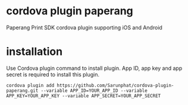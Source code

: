 # cordova plugin paperang
Paperang Print SDK cordova plugin supporting iOS and Android

# installation
Use Cordova plugin command to install plugin. App ID, app key and app secret is required to install this plugin.

`cordova plugin add https://github.com/Sarunphat/cordova-plugin-paperang.git --variable APP_ID=YOUR_APP_ID --variable APP_KEY=YOUR_APP_KEY --variable APP_SECRET=YOUR_APP_SECRET`

